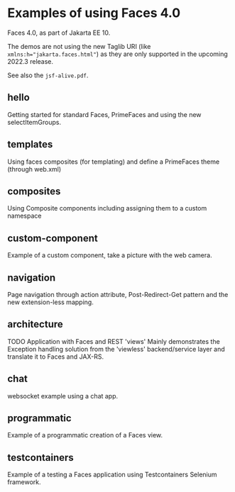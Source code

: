 # Examples of using Faces 4.0

Faces 4.0, as part of Jakarta EE 10.

The demos are not using the new Taglib URI (like `xmlns:h="jakarta.faces.html"`) as they are only supported in the upcoming 2022.3 release.

See also the `jsf-alive.pdf`.

## hello

Getting started for standard Faces, PrimeFaces and using the new selectItemGroups.

## templates

Using faces composites (for templating) and define a PrimeFaces theme (through web.xml)

## composites

Using Composite components including assigning them to a custom namespace

## custom-component

Example of a custom component, take a picture with the web camera.

## navigation

Page navigation through action attribute, Post-Redirect-Get pattern and the new extension-less mapping.

## architecture

TODO Application with Faces and REST 'views'  Mainly demonstrates the Exception handling solution from the 'viewless' backend/service layer and translate it to Faces and JAX-RS.

## chat

websocket example using a chat app.

## programmatic

Example of a programmatic creation of a Faces view.

## testcontainers

Example of a testing a Faces application using Testcontainers Selenium framework.
